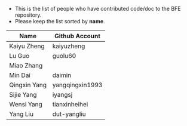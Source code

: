 * This is the list of people who have contributed code/doc to the BFE repository.
* Please keep the list sorted by **name**. 

| Name | Github Account |
| ---- | -------------- |
| Kaiyu Zheng | kaiyuzheng | 
| Lu Guo | guolu60 |
| Miao Zhang |     |
| Min Dai | daimin |
| Qingxin Yang | yangqingxin1993 |
| Sijie Yang | iyangsj |
| Wensi Yang | tianxinheihei | 
| Yang Liu | dut-yangliu |

